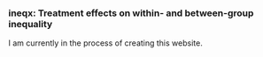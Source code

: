 ### ineqx: Treatment effects on within- and between-group inequality

I am currently in the process of creating this website.
